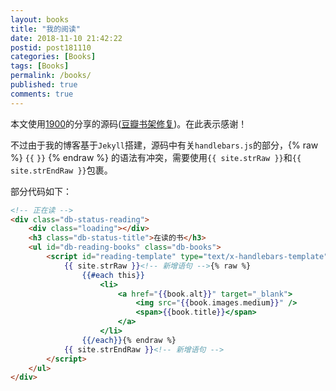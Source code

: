 ```yaml
---
layout: books
title: "我的阅读"
date: 2018-11-10 21:42:22
postid: post181110
categories: [Books]
tags: [Books]
permalink: /books/
published: true
comments: true
---
```


本文使用[1900](http://1900.live/)的分享的源码([豆瓣书架修复](http://1900.live/dou-ban-shu-jia-xiu-fu/))。在此表示感谢！

不过由于我的博客基于`Jekyll`搭建，源码中有关`handlebars.js`的部分，{% raw %} `{{` `}}` {% endraw %} 的语法有冲突，需要使用`{{ site.strRaw }}`和`{{ site.strEndRaw }}`包裹。

<!--more-->

部分代码如下：

```html
<!-- 正在读 -->
<div class="db-status-reading">
    <div class="loading"></div>
    <h3 class="db-status-title">在读的书</h3>
    <ul id="db-reading-books" class="db-books">
        <script id="reading-template" type="text/x-handlebars-template">
            {{ site.strRaw }}<!-- 新增语句 -->{% raw %}
                {{#each this}}
                    <li>
                        <a href="{{book.alt}}" target="_blank">
                            <img src="{{book.images.medium}}" />
                            <span>{{book.title}}</span>
                        </a>
                    </li>
                {{/each}}{% endraw %}
            {{ site.strEndRaw }}<!-- 新增语句 -->
        </script>
    </ul>
</div>
```
